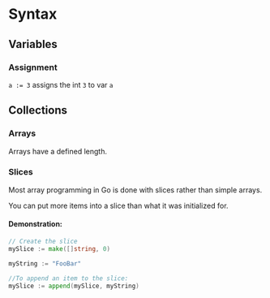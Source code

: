# Syntax


## Variables 

### Assignment

`a := 3` assigns the int `3` to var `a`


## Collections


### Arrays

Arrays have a defined length.  

### Slices 

Most array programming in Go is done with slices rather than simple arrays.

You can put more items into a slice than what it was initialized for.

#### Demonstration:  

```go
// Create the slice
mySlice := make([]string, 0)

myString := "FooBar"

//To append an item to the slice:
mySlice := append(mySlice, myString)
```


